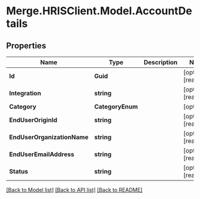 # Merge.HRISClient.Model.AccountDetails

## Properties

Name | Type | Description | Notes
------------ | ------------- | ------------- | -------------
**Id** | **Guid** |  | [optional] [readonly] 
**Integration** | **string** |  | [optional] [readonly] 
**Category** | **CategoryEnum** |  | [optional] 
**EndUserOriginId** | **string** |  | [optional] [readonly] 
**EndUserOrganizationName** | **string** |  | [optional] [readonly] 
**EndUserEmailAddress** | **string** |  | [optional] [readonly] 
**Status** | **string** |  | [optional] [readonly] 

[[Back to Model list]](../README.md#documentation-for-models) [[Back to API list]](../README.md#documentation-for-api-endpoints) [[Back to README]](../README.md)

